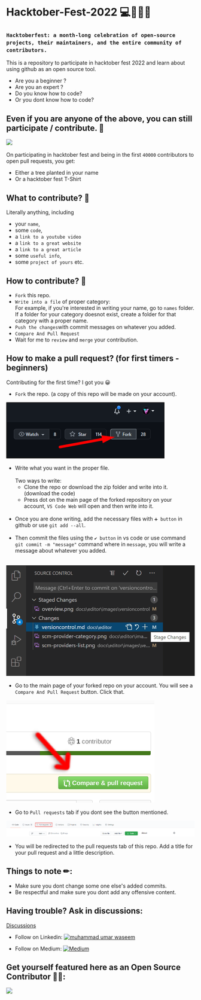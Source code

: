 # Hacktober-Fest-2022 💻👩‍💻🚀

### `Hacktoberfest: a month-long celebration of open-source projects, their maintainers, and the entire community of contributors.`



This is a repository to participate in hacktober fest 2022 and learn about using github as an open source tool.

- Are you a beginner ?
- Are you an expert ?
- Do you know how to code?
- Or you dont know how to code?

## Even if you are anyone of the above, you can still participate / contribute. 🥳


<img src = "https://res.cloudinary.com/practicaldev/image/fetch/s--lGJu31oG--/c_imagga_scale,f_auto,fl_progressive,h_900,q_auto,w_1600/https://dev-to-uploads.s3.amazonaws.com/uploads/articles/ymlmr15l83rrjq8natft.jpg">



On participating in hacktober fest and being in the first `40000` contributors to open pull requests, you get:
- Either a tree planted in your name
- Or a hacktober fest T-Shirt

## What to contribute? 🤔

Literally anything, including 
- your `name`,
- some `code`,
- a `link to a youtube video`
- a `link to a great website`
- a `link to a great article`
- some `useful info`,
- some `project of yours` etc.


## How to contribute? 🤝

- `Fork` this repo.
- `Write into a file` of proper category: <br/> For example, if you're interested in writing your name, go to `names` folder. If a folder for your category doesnot exist, create a folder for that category with a proper name.
- `Push the changes`with commit messages on whatever you added.
- `Compare And Pull Request`
- Wait for me to `review` and `merge` your contribution.

## How to make a pull request? (for first timers - beginners)

Contributing for the first time? I got you 😀

- `Fork` the repo. (a copy of this repo will be made on your account).

<img src ="images/fork.jpg" >

- Write what you want in the proper file.<br/><br/>
    Two ways to write: <br/>
  - Clone the repo or download the zip folder and write into it. (download the code)
  - Press dot on the main page of the forked repository on your account, `VS Code Web` will open and then write into it.<br/><br/>
- Once you are done writing, add the necessary files with `➕ button` in github or use `git add --all`.<br/><br/>
- Then commit the files using the `✔ button` in vs code or use command `git commit -m "message"` command where in `message`, you will write a message about whatever you added.<br/><br/>

<img src = "images/vsCode.png">

- Go to the main page of your forked repo on your account. You will see a `Compare And Pull Request` button. Click that. 

<img src = "images/compareandpull.png" >

- Go to `Pull requests` tab if you dont see the button mentioned.

<img src = "images/pRequestTab.png" >

- You will be redirected to the pull requests tab of this repo. Add a title for your pull request and a little description.

## Things to note ✏:

- Make sure you dont change some one else's added commits.
- Be respectful and make sure you dont add any offensive content.

## Having trouble? Ask in discussions:

<a href = "https://github.com/Umar-Waseem/Contribute-Hacktober-Fest-2022/discussions" >Discussions</a>


- Follow on Linkedin: <a href="https://www.linkedin.com/in/umarwaseem/" target="blank"><img src="https://raw.githubusercontent.com/rahuldkjain/github-profile-readme-generator/master/src/images/icons/Social/linked-in-alt.svg" alt="muhammad umar waseem" height="30" width="30" /></a>

- Follow on Medium: <a href="https://medium.com/@umar.waseem" target="blank"><img src="https://play-lh.googleusercontent.com/hB9t3Z-mi284_49HA3nAuhO-W5Cyhje7r2P9McdgORoVCd-0SV54c12NMQWLHnqALw" alt="Medium" height="30" width="30" /></a>



## Get yourself featured here as an Open Source Contributor 🎉🙌:

<a href="https://github.com/Umar-Waseem/Contribute-Hacktober-Fest-2022/graphs/contributors">
  <img src="https://contrib.rocks/image?repo=Umar-Waseem/Contribute-Hacktober-Fest-2022" />
</a>


